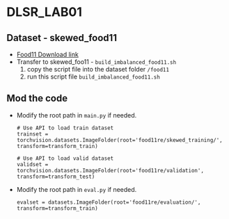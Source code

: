 DLSR_LAB01
===
## Dataset - skewed_food11
- [Food11 Download link](https://www.kaggle.com/tohidul/food11)
- Transfer to skewed_foo11 - `build_imbalanced_food11.sh`
    1. copy the script file into the dataset folder `/food11`
    2. run this script file `build_imbalanced_food11.sh`
    
## Mod the code 
- Modify the root path in `main.py` if needed.
    ```=python=
    # Use API to load train dataset
    trainset = torchvision.datasets.ImageFolder(root='food11re/skewed_training/', transform=transform_train)
    
    # Use API to load valid dataset
    validset = torchvision.datasets.ImageFolder(root='food11re/validation', transform=transform_test)
    ```
- Modify the root path in `eval.py` if needed.
    ```=python=
    evalset = datasets.ImageFolder(root='food11re/evaluation/', transform=transform_train)
    ```
